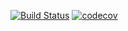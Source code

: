 [![Build Status](https://app.travis-ci.com/denis2maximov/jobj4_design.svg?branch=master)](https://app.travis-ci.com/denis2maximov/jobj4_design)
[![codecov](https://codecov.io/gh/denis2maximov/job4j_design/branch/master/graph/badge.svg?token=A4HYIOWIG2)](https://codecov.io/gh/denis2maximov/job4j_design)